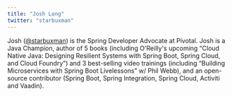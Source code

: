 ```yaml
---
title: "Josh Long"
twitter: "starbuxman"
---
```


Josh ([@starbuxman](https://twitter.com/starbuxman)) is the Spring
Developer Advocate at Pivotal. Josh is a Java Champion, author of 5
books (including O'Reilly's upcoming “Cloud Native Java: Designing
Resilient Systems with Spring Boot, Spring Cloud, and Cloud Foundry”)
and 3 best-selling video trainings (including “Building Microservices
with Spring Boot Livelessons” w/ Phil Webb), and an open-source
contributor (Spring Boot, Spring Integration, Spring Cloud, Activiti and
Vaadin).
